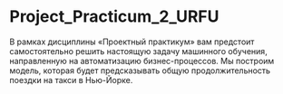 # Project_Practicum_2_URFU
В рамках дисциплины «Проектный практикум» вам предстоит самостоятельно решить настоящую задачу машинного обучения, направленную на автоматизацию бизнес-процессов. Мы построим модель, которая будет предсказывать общую продолжительность поездки на такси в Нью-Йорке.
